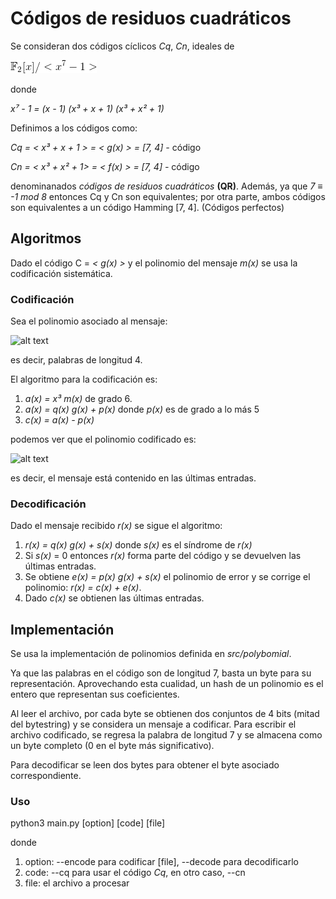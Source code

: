 # Códigos de residuos cuadráticos

Se consideran dos códigos cíclicos *Cq*, *Cn*, ideales de

![alt text](eqn/r.png "Reducción del campo")

donde

*x⁷ - 1 = (x - 1) (x³ + x + 1) (x³ + x² + 1)*

Definimos a los códigos como:

*Cq = < x³ + x + 1 > = < g(x) > = [7, 4] -* código

*Cn = < x³ + x² + 1> = < f(x) > = [7, 4] -* código

denominanados *códigos de residuos cuadráticos* **(QR)**. Además, ya que *7 ≡ -1 mod 8* entonces Cq y Cn son equivalentes; por otra parte, ambos códigos son equivalentes a un código Hamming [7, 4]. (Códigos perfectos)

## Algoritmos

Dado el código  C = *< g(x) >* y el polinomio del mensaje *m(x)* se usa la codificación sistemática.

### Codificación

Sea el polinomio asociado al mensaje:

![alt text](https://github.com/Dr-Tredok/CodeTheory-2016-2/tree/master/P02/eqn/mword.png "Mensaje a codificar")

es decir, palabras de longitud 4.

El algoritmo para la codificación es:

1. *a(x) = x³ m(x)* de grado 6.
2. *a(x) = q(x) g(x) + p(x)* donde *p(x)* es de grado a lo más 5
3. *c(x) = a(x) - p(x)*

podemos ver que el polinomio codificado es:

![alt text](https://github.com/Dr-Tredok/CodeTheory-2016-2/tree/master/P02/eqn/cword.png "Palabra en el código")

es decir, el mensaje está contenido en las últimas entradas.

### Decodificación

Dado el mensaje recibido *r(x)* se sigue el algoritmo:

1. *r(x) = q(x) g(x) + s(x)* donde *s(x)* es el síndrome de *r(x)*
2. Si *s(x)* = 0 entonces *r(x)* forma parte del código y se devuelven las últimas entradas.
3. Se obtiene *e(x) = p(x) g(x) + s(x)* el  polinomio de error y se corrige el polinomio: *r(x) = c(x) + e(x)*.
4. Dado *c(x)* se obtienen las últimas entradas.

## Implementación

Se usa la implementación de polinomios definida en *src/polybomial*.

Ya que las palabras en el código son de longitud 7, basta un byte para su representación. Aprovechando esta cualidad, un hash de un polinomio es el entero que representan sus coeficientes.

Al leer el archivo, por cada byte se obtienen dos conjuntos de 4 bits (mitad del bytestring) y se considera un mensaje a codificar. Para escribir el archivo codificado, se regresa la palabra de longitud 7 y se almacena como un byte completo (0 en el byte más significativo).

Para decodificar se leen dos bytes para obtener el byte asociado correspondiente.

### Uso

python3 main.py [option] [code] [file]

donde
  1. option: --encode para codificar [file], --decode para decodificarlo
  2. code: --cq para usar el código *Cq*, en otro caso, --cn
  3. file: el archivo a procesar
